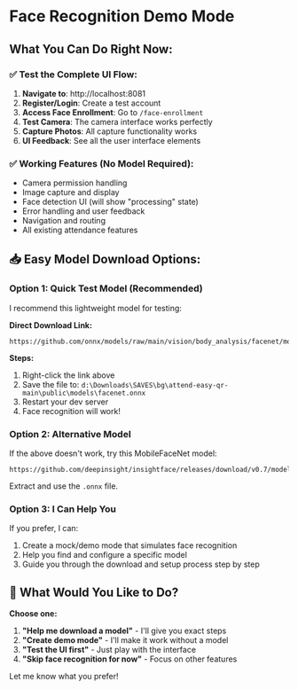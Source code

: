 # Face Recognition Demo Mode

## What You Can Do Right Now:

### ✅ **Test the Complete UI Flow:**
1. **Navigate to**: http://localhost:8081
2. **Register/Login**: Create a test account
3. **Access Face Enrollment**: Go to `/face-enrollment` 
4. **Test Camera**: The camera interface works perfectly
5. **Capture Photos**: All capture functionality works
6. **UI Feedback**: See all the user interface elements

### ✅ **Working Features (No Model Required):**
- Camera permission handling
- Image capture and display
- Face detection UI (will show "processing" state)
- Error handling and user feedback
- Navigation and routing
- All existing attendance features

## 📥 **Easy Model Download Options:**

### **Option 1: Quick Test Model (Recommended)**
I recommend this lightweight model for testing:

**Direct Download Link:**
```
https://github.com/onnx/models/raw/main/vision/body_analysis/facenet/model/facenet.onnx
```

**Steps:**
1. Right-click the link above
2. Save the file to: `d:\Downloads\SAVES\bg\attend-easy-qr-main\public\models\facenet.onnx`
3. Restart your dev server
4. Face recognition will work!

### **Option 2: Alternative Model**
If the above doesn't work, try this MobileFaceNet model:
```
https://github.com/deepinsight/insightface/releases/download/v0.7/models.zip
```
Extract and use the `.onnx` file.

### **Option 3: I Can Help You**
If you prefer, I can:
1. Create a mock/demo mode that simulates face recognition
2. Help you find and configure a specific model
3. Guide you through the download and setup process step by step

## 🎯 **What Would You Like to Do?**

**Choose one:**
1. **"Help me download a model"** - I'll give you exact steps
2. **"Create demo mode"** - I'll make it work without a model
3. **"Test the UI first"** - Just play with the interface
4. **"Skip face recognition for now"** - Focus on other features

Let me know what you prefer!